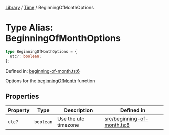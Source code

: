 <!-- markdownlint-disable -->
<!-- cspell: disable -->
[Library](../index.md) / [Time](./index.md) / BeginningOfMonthOptions

# Type Alias: BeginningOfMonthOptions

```ts
type BeginningOfMonthOptions = {
  utc?: boolean;
};
```

Defined in: [beginning-of-month.ts:6](https://github.com/technobuddha/library/blob/main/src/beginning-of-month.ts#L6)

Options for the [beginningOfMonth](beginningOfMonth.md) function

## Properties

| Property | Type | Description | Defined in |
| ------ | ------ | ------ | ------ |
| <a id="utc"></a> `utc?` | `boolean` | Use the utc timezone | [src/beginning-of-month.ts:8](https://github.com/technobuddha/library/blob/main/src/beginning-of-month.ts#L8) |

